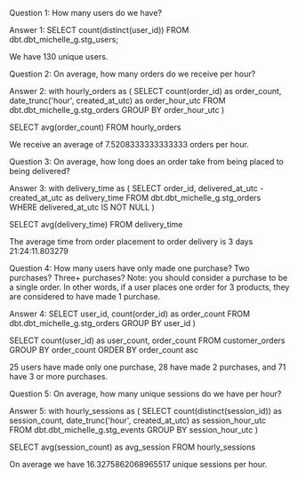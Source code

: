 Question 1: How many users do we have?

Answer 1: 
    SELECT count(distinct(user_id)) FROM dbt.dbt_michelle_g.stg_users;

    
We have 130 unique users.

Question 2: On average, how many orders do we receive per hour?

Answer 2:
with hourly_orders as (
  SELECT count(order_id) as order_count,
         date_trunc('hour', created_at_utc) as order_hour_utc
  FROM dbt.dbt_michelle_g.stg_orders
    GROUP BY order_hour_utc
  )
  
SELECT avg(order_count)
FROM hourly_orders

We receive an average of 7.5208333333333333 orders per hour.

Question 3: On average, how long does an order take from being placed to being delivered?

Answer 3:
with delivery_time as (
  SELECT order_id,
         delivered_at_utc - created_at_utc as delivery_time
  FROM dbt.dbt_michelle_g.stg_orders
    WHERE delivered_at_utc IS NOT NULL
  )
  
SELECT avg(delivery_time)
FROM delivery_time

The average time from order placement to order delivery is 3 days 21:24:11.803279

Question 4: How many users have only made one purchase? Two purchases? Three+ purchases? Note: you should consider a purchase to be a single order. In other words, if a user places one order for 3 products, they are considered to have made 1 purchase.

Answer 4:
  SELECT user_id,
         count(order_id) as order_count
  FROM dbt.dbt_michelle_g.stg_orders
    GROUP BY user_id
  )
  
SELECT count(user_id) as user_count,
       order_count
FROM customer_orders
  GROUP BY order_count
  ORDER BY order_count asc

25 users have made only one purchase, 28 have made 2 purchases, and 71 have 3 or more purchases.

Question 5: On average, how many unique sessions do we have per hour?

Answer 5: 
with hourly_sessions as (
  SELECT count(distinct(session_id)) as session_count,
         date_trunc('hour', created_at_utc) as session_hour_utc
  FROM dbt.dbt_michelle_g.stg_events
  GROUP BY session_hour_utc
  )
  
SELECT avg(session_count) as avg_session 
FROM hourly_sessions

On average we have 16.3275862068965517 unique sessions per hour.